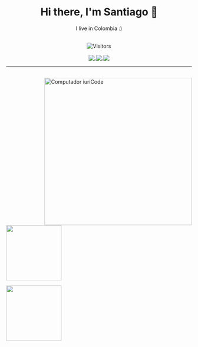 <h1 align="center">
  Hi there, I'm Santiago 👋
</h1>

<p align="center">
  I live in Colombia :)
</p>

<p align="center">
  <br>
  <img 
    src="https://komarev.com/ghpvc/?username=SantiagoBarbosaNieto&style=for-the-badge&label=visitors&color=1C1C1C"
    alt="Visitors"
  />
</p>



<p align="center">
  <a href="https://www.instagram.com/todo/"  target="_blank">
    <img
      align="center"
      src="https://img.shields.io/badge/Instagram-1C1C1C?style=for-the-badge&logo=instagram&logoColor=00FFFF"
    />
  </a>
  <a href="https://www.linkedin.com/in/todo/"  target="_blank">
    <img
         align="center"
         src="https://img.shields.io/badge/LinkedIn-1C1C1C?style=for-the-badge&logo=linkedin&logoColor=00FFFF"
  </a>
  <a href="mailto:santibar15@hotmail.com" target="_blank">
    <img
      align="center"
      src="https://img.shields.io/badge/Mail-1C1C1C?style=for-the-badge&logo=gmail&logoColor=00FFFF"
    />
  </a>
</p>

---
  
<br>
<img src="https://raw.githubusercontent.com/MicaelliMedeiros/micaellimedeiros/master/image/computer-illustration.png" min-width="400px" max-width="400px" width="400px" align="right" alt="Computador iuriCode">


<!---
<p>
  <img
    src="https://img.shields.io/badge/Dart-1C1C1C?style=for-the-badge&logo=dart&logoColor=00FFFF"
    alt="Dart"
  />&nbsp;
  <img
    src="https://img.shields.io/badge/Flutter-1C1C1C?style=for-the-badge&logo=flutter&logoColor=00FFFF"
    alt="Flutter"
  />&nbsp;
  <img
    src="https://img.shields.io/badge/Swift-1C1C1C?style=for-the-badge&logo=swift&logoColor=00FFFF"
    alt="Swift"
  />&nbsp;
  <img
    src="https://img.shields.io/badge/Kotlin-1C1C1C?style=for-the-badge&logo=kotlin&logoColor=00FFFF"
    alt="Kotlin"
  />&nbsp;
  <img
    src="https://img.shields.io/badge/JavaScript-1C1C1C?style=for-the-badge&logo=javascript&logoColor=00FFFF"
    alt="JavaScript"
  />&nbsp;
  <img
    src="https://img.shields.io/badge/Linux-1C1C1C?style=for-the-badge&logo=linux&logoColor=00FFFF"
    alt="Linux"
  />&nbsp;
</p>
-->

<p>
  <a href="https://github.com/SantiagoBarbosaNieto">
    <img
      align="center"
      height="150em"
      src="https://github-readme-stats.vercel.app/api?username=SantiagoBarbosaNieto&show_icons=true&include_all_commits=true&count_private=true&theme=tokyonight"
    />
  </a>
</p>

<p>
  <a href="https://github.com/SantiagoBarbosaNieto">
    <img
      align="center"
      height="150em"
      src="https://github-readme-stats.vercel.app/api/top-langs/?username=SantiagoBarbosaNieto&show_icons=true&include_all_commits=true&count_private=true&layout=compact&theme=tokyonight"
    />
  </a>
</p>
